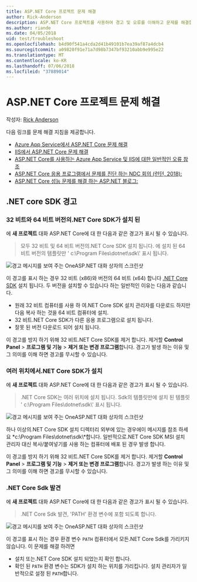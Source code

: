 ```yaml
---
title: ASP.NET Core 프로젝트 문제 해결
author: Rick-Anderson
description: ASP.NET Core 프로젝트를 사용하여 경고 및 오류를 이해하고 문제를 해결합니다.
ms.author: riande
ms.date: 04/05/2018
uid: test/troubleshoot
ms.openlocfilehash: b4d90f541a4cda2d41b49101b7ea39af87a4dcb4
ms.sourcegitcommit: a09820f91e71a7d98b7347bf93210abb9e995e22
ms.translationtype: MT
ms.contentlocale: ko-KR
ms.lasthandoff: 07/06/2018
ms.locfileid: "37889014"
---
```

# <a name="troubleshoot-aspnet-core-projects"></a>ASP.NET Core 프로젝트 문제 해결

작성자: [Rick Anderson](https://twitter.com/RickAndMSFT)

다음 링크를 문제 해결 지침을 제공합니다.

* [Azure App Service에서 ASP.NET Core 문제 해결](xref:host-and-deploy/azure-apps/troubleshoot)
* [IIS에서 ASP.NET Core 문제 해결](xref:host-and-deploy/iis/troubleshoot)
* [ASP.NET Core를 사용하는 Azure App Service 및 IIS에 대한 일반적인 오류 참조](xref:host-and-deploy/azure-iis-errors-reference)
* [ASP.NET Core 응용 프로그램에서 문제를 진단 하는 NDC 회의 (런던, 2018):](https://www.youtube.com/watch?v=RYI0DHoIVaA)
* [ASP.NET Core 성능 문제를 해결 하는 ASP.NET 블로그:](https://blogs.msdn.microsoft.com/webdev/2018/05/23/asp-net-core-performance-improvements/)

## <a name="net-core-sdk-warnings"></a>.NET core SDK 경고

### <a name="both-the-32-bit-and-64-bit-versions-of-the-net-core-sdk-are-installed"></a>32 비트와 64 비트 버전의.NET Core SDK가 설치 된

에 **새 프로젝트** 대화 ASP.NET Core에 대 한 다음과 같은 경고가 표시 될 수 있습니다.

> 모두 32 비트 및 64 비트 버전의.NET Core SDK 설치 됩니다. 에 설치 된 64 비트 버전의 템플릿만 ' c:\\Program Files\\dotnet\\sdk\\' 표시 됩니다.

![경고 메시지를 보여 주는 OneASP.NET 대화 상자의 스크린샷](troubleshoot/_static/both32and64bit.png)

이 경고를 표시 하는 경우 32 비트 (x86)와 버전의 64 비트 (x64) 합니다 [.NET Core SDK](https://www.microsoft.com/net/download/all) 설치 됩니다. 두 버전을 설치할 수 있습니다 하는 일반적인 이유는 다음과 같습니다.

* 원래 32 비트 컴퓨터를 사용 하 여.NET Core SDK 설치 관리자를 다운로드 하지만 다음 복사 하는 것을 64 비트 컴퓨터에 설치.
* 32 비트.NET Core SDK가 다른 응용 프로그램으로 설치 됩니다.
* 잘못 된 버전 다운로드 되어 설치 됩니다.

이 경고를 방지 하기 위해 32 비트.NET Core SDK를 제거 합니다. 제거할 **Control Panel** > **프로그램 및 기능** > **제거 또는 변경 프로그램**합니다. 경고가 발생 하는 이유 및 그 의미를 이해 하면 경고를 무시할 수 있습니다.

### <a name="the-net-core-sdk-is-installed-in-multiple-locations"></a>여러 위치에서.NET Core SDK가 설치

에 **새 프로젝트** 대화 ASP.NET Core에 대 한 다음과 같은 경고가 표시 될 수 있습니다.

> .NET Core SDK는 여러 위치에 설치 됩니다. Sdk의 템플릿만에 설치 된 템플릿 ' c:\\Program Files\\dotnet\\sdk\\' 표시 됩니다.

![경고 메시지를 보여 주는 OneASP.NET 대화 상자의 스크린샷](troubleshoot/_static/multiplelocations.png)

하나 이상의.NET Core SDK 설치 디렉터리 외부에 있는 경우에이 메시지를 참조 하세요 *c:\\Program Files\\dotnet\\sdk\\*합니다. 일반적으로.NET Core SDK MSI 설치 관리자 대신 복사/붙여넣기를 사용 하는 컴퓨터에 배포 된 경우 발생 합니다.

이 경고를 방지 하기 위해 32 비트.NET Core SDK를 제거 합니다. 제거할 **Control Panel** > **프로그램 및 기능** > **제거 또는 변경 프로그램**합니다. 경고가 발생 하는 이유 및 그 의미를 이해 하면 경고를 무시할 수 있습니다.

### <a name="no-net-core-sdks-were-detected"></a>.NET Core Sdk 발견

에 **새 프로젝트** 대화 ASP.NET Core에 대 한 다음과 같은 경고가 표시 될 수 있습니다.

> .NET Core Sdk 발견, 'PATH' 환경 변수에 포함 되도록 합니다.

![경고 메시지를 보여 주는 OneASP.NET 대화 상자의 스크린샷](troubleshoot/_static/NoNetCore.png)

이 경고를 표시 하는 경우 환경 변수 `PATH` 컴퓨터에서 모든.NET Core Sdk를 가리키지 않습니다. 이 문제를 해결 하려면

* 설치 또는.NET Core SDK 설치 되었는지 확인 합니다.
* 확인 된 `PATH` 환경 변수는 SDK가 설치 하는 위치를 가리킵니다. 설치 관리자가 일반적으로 설정 된 `PATH`합니다.